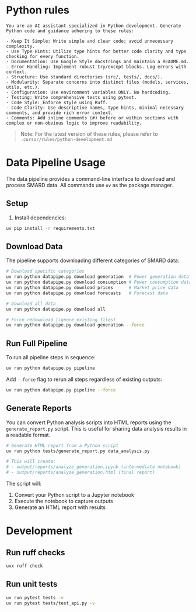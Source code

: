 # Python rules

```
You are an AI assistant specialized in Python development. Generate Python code and guidance adhering to these rules:

- Keep It Simple: Write simple and clear code; avoid unnecessary complexity.
- Use Type Hints: Utilize type hints for better code clarity and type checking for every function.
- Documentation: Use Google Style docstrings and maintain a README.md.
- Error Handling: Implement robust try/except blocks. Log errors with context.
- Structure: Use standard directories (src/, tests/, docs/).
- Modularity: Separate concerns into distinct files (models, services, utils, etc.).
- Configuration: Use environment variables ONLY. No hardcoding.
- Testing: Write comprehensive tests using pytest.
- Code Style: Enforce style using Ruff.
- Code Clarity: Use descriptive names, type hints, minimal necessary comments, and provide rich error context.
- Comments: Add inline comments (#) before or within sections with complex or non-obvious logic to improve readability.
```

> Note: For the latest version of these rules, please refer to `.cursor/rules/python-development.md`

# Data Pipeline Usage

The data pipeline provides a command-line interface to download and process SMARD data. All commands use `uv` as the package manager.

## Setup

1. Install dependencies:
```bash
uv pip install -r requirements.txt
```

## Download Data

The pipeline supports downloading different categories of SMARD data:

```bash
# Download specific categories
uv run python datapipe.py download generation  # Power generation data
uv run python datapipe.py download consumption # Power consumption data
uv run python datapipe.py download prices      # Market price data
uv run python datapipe.py download forecasts   # Forecast data

# Download all data
uv run python datapipe.py download all

# Force redownload (ignore existing files)
uv run python datapipe.py download generation --force
```

## Run Full Pipeline

To run all pipeline steps in sequence:

```bash
uv run python datapipe.py pipeline
```

Add `--force` flag to rerun all steps regardless of existing outputs:

```bash
uv run python datapipe.py pipeline --force
```

## Generate Reports

You can convert Python analysis scripts into HTML reports using the `generate_report.py` script. This is useful for sharing data analysis results in a readable format.

```bash
# Generate HTML report from a Python script
uv run python tests/generate_report.py data_analysis.py

# This will create:
# - output/reports/analyze_generation.ipynb (intermediate notebook)
# - output/reports/analyze_generation.html (final report)
```

The script will:
1. Convert your Python script to a Jupyter notebook
2. Execute the notebook to capture outputs
3. Generate an HTML report with results

# Development

## Run ruff checks

```bash
uvx ruff check
```

## Run unit tests

```bash
uv run pytest tests -v
uv run pytest tests/test_api.py -v
```